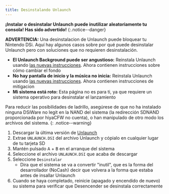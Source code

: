 ```yaml
---
title: Desinstalando Unlaunch
---
```


**¡Instalar o desinstalar Unlaunch puede inutilizar aleatoriamente tu consola! Has sido advertido!**
{:.notice--danger}

**ADVERTENCIA:** Una desinstalacion de Unlaunch puede bloquear tu Nintendo DSi. Aquí hay algunos casos sobre por qué puede desinstalar Unlaunch pero con soluciones que no requieren desinstalación.

- **El Unlaunch Background puede ser angustioso:** Reinstala Unlaunch usando [las nuevas instrucciones](/installing-unlaunch). Ahora contienen instrucciones sobre cómo cambiar el fondo
- **No hay pantalla de inicio y la música no inicia:** Reinstala Unlaunch usando [las nuevas instrucciones](/installing-unlaunch). Ahora contienen instrucciones de mitigacion
- **Mi sistema está roto:** Esta página no es para ti, ya que requiere un sistema operativo para desinstalar el lanzamiento

Para reducir las posibilidades de ladrillo, asegúrese de que no ha instalado ninguna DSiWare no legit en la NAND del sistema (la redirección SDNAND proporcionada por hiyaCFW no cuenta), o han manipulado de otro modo los archivos del sistema.
{: .notice--warning}

1. Descargar la última versión de [Unlaunch](https://problemkaputt.de/unlaunch.zip)
1. Extrae `UNLAUNCH.DSI` del archivo Unlaunch y cópialo en cualquier lugar de tu tarjeta SD
1. Mantén pulsado <kbd class="face">A</kbd> + <kbd class="face">B</kbd> en el arranque del sistema
1. Seleccione el archivo `UNLAUNCH.DSI` que acaba de descargar
1. Seleccione `Desinstalar`
   - Dira que el sistema se va a convertir "inutil", que es la forma del desarrollador (NoCash) decir que volvera a la forma que estaba antes de insallar Unlaunch
1. Cuando se haya completado, reinicie (apagado y encendido de nuevo) su sistema para verificar que Desencender se desinstala correctamente
